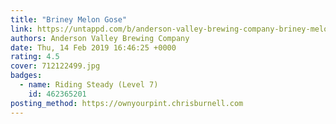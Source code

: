 ```yaml
---
title: "Briney Melon Gose"
link: https://untappd.com/b/anderson-valley-brewing-company-briney-melon-gose/1048349
authors: Anderson Valley Brewing Company
date: Thu, 14 Feb 2019 16:46:25 +0000
rating: 4.5
cover: 712122499.jpg
badges:
  - name: Riding Steady (Level 7)
    id: 462365201
posting_method: https://ownyourpint.chrisburnell.com
---
```

